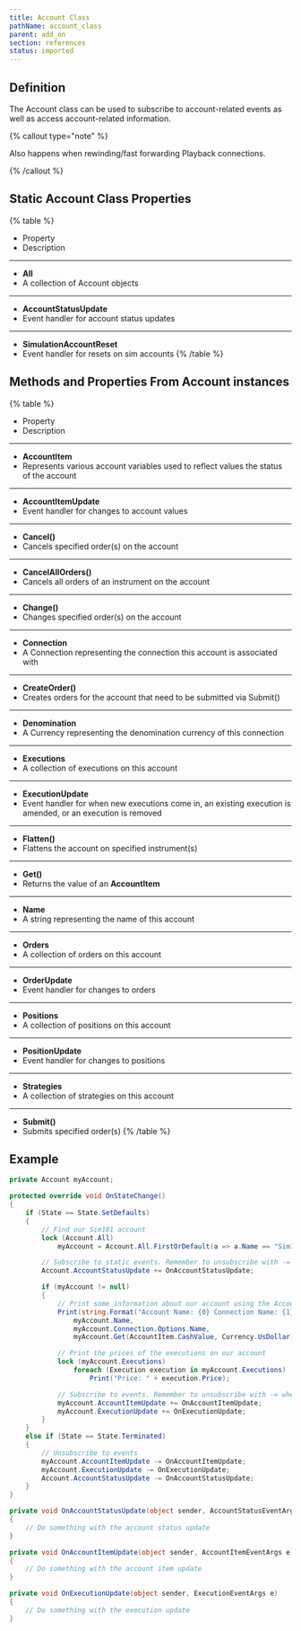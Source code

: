```yaml
---
title: Account Class
pathName: account_class
parent: add_on
section: references
status: imported
---
```


## Definition

The Account class can be used to subscribe to account-related events as well as access account-related information.

{% callout type="note" %}

Also happens when rewinding/fast forwarding Playback connections.

{% /callout %}

## Static Account Class Properties

{% table %}

* Property
* Description

---

* **All**
* A collection of Account objects

---

* **AccountStatusUpdate**
* Event handler for account status updates

---

* **SimulationAccountReset**
* Event handler for resets on sim accounts
{% /table %}

## Methods and Properties From Account instances

{% table %}

* Property
* Description

---

* **AccountItem**
* Represents various account variables used to reflect values the status of the account

---

* **AccountItemUpdate**
* Event handler for changes to account values

---

* **Cancel()**
* Cancels specified order(s) on the account

---

* **CancelAllOrders()**
* Cancels all orders of an instrument on the account

---

* **Change()**
* Changes specified order(s) on the account

---

* **Connection**
* A Connection representing the connection this account is associated with

---

* **CreateOrder()**
* Creates orders for the account that need to be submitted via Submit()

---

* **Denomination**
* A Currency representing the denomination currency of this connection

---

* **Executions**
* A collection of executions on this account

---

* **ExecutionUpdate**
* Event handler for when new executions come in, an existing execution is amended, or an execution is removed

---

* **Flatten()**
* Flattens the account on specified instrument(s)

---

* **Get()**
* Returns the value of an **AccountItem**

---

* **Name**
* A string representing the name of this account

---

* **Orders**
* A collection of orders on this account

---

* **OrderUpdate**
* Event handler for changes to orders

---

* **Positions**
* A collection of positions on this account

---

* **PositionUpdate**
* Event handler for changes to positions

---

* **Strategies**
* A collection of strategies on this account

---

* **Submit()**
* Submits specified order(s)
{% /table %}

## Example

```csharp
private Account myAccount;

protected override void OnStateChange()
{
    if (State == State.SetDefaults)
    {
        // Find our Sim101 account
        lock (Account.All)
            myAccount = Account.All.FirstOrDefault(a => a.Name == "Sim101");

        // Subscribe to static events. Remember to unsubscribe with -= when you are done
        Account.AccountStatusUpdate += OnAccountStatusUpdate;

        if (myAccount != null)
        {
            // Print some information about our account using the AccountItem indexer
            Print(string.Format("Account Name: {0} Connection Name: {1} Cash Value {2}",
                myAccount.Name,
                myAccount.Connection.Options.Name,
                myAccount.Get(AccountItem.CashValue, Currency.UsDollar)));

            // Print the prices of the executions on our account
            lock (myAccount.Executions)
                foreach (Execution execution in myAccount.Executions)
                    Print("Price: " + execution.Price);

            // Subscribe to events. Remember to unsubscribe with -= when you are done
            myAccount.AccountItemUpdate += OnAccountItemUpdate;
            myAccount.ExecutionUpdate += OnExecutionUpdate;
        }
    }
    else if (State == State.Terminated)
    {
        // Unsubscribe to events
        myAccount.AccountItemUpdate -= OnAccountItemUpdate;
        myAccount.ExecutionUpdate -= OnExecutionUpdate;
        Account.AccountStatusUpdate -= OnAccountStatusUpdate;
    }
}

private void OnAccountStatusUpdate(object sender, AccountStatusEventArgs e)
{
    // Do something with the account status update
}

private void OnAccountItemUpdate(object sender, AccountItemEventArgs e)
{
    // Do something with the account item update
}

private void OnExecutionUpdate(object sender, ExecutionEventArgs e)
{
    // Do something with the execution update
}
```
